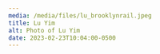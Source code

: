 ```yaml
---
media: /media/files/lu_brooklynrail.jpeg
title: Lu Yim
alt: Photo of Lu Yim
date: 2023-02-23T10:04:00-0500
---
```

